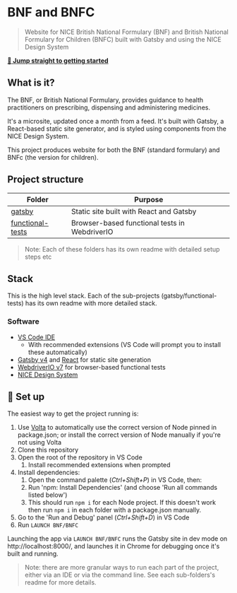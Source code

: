 # BNF and BNFC

> Website for NICE British National Formulary (BNF) and British National Formulary for Children (BNFC) built with Gatsby and using the NICE Design System

[**:rocket: Jump straight to getting started**](#rocket-set-up)

## What is it?

The BNF, or British National Formulary, provides guidance to health practitioners on prescribing, dispensing and administering medicines.

It's a microsite, updated once a month from a feed. It's built with Gatsby, a React-based static site generator, and is styled using components from the NICE Design System. 

This project produces website for both the BNF (standard formulary) and BNFc (the version for children).

## Project structure

| Folder                                      | Purpose                                       |
| ------------------------------------------- | --------------------------------------------- |
| [gatsby](gatsby#readme)                     | Static site built with React and Gatsby       |
| [functional-tests](functional-tests#readme) | Browser-based functional tests in WebdriverIO |

> Note: Each of these folders has its own readme with detailed setup steps etc

## Stack

This is the high level stack. Each of the sub-projects (gatsby/functional-tests) has its own readme with more detailed stack.

### Software

- [VS Code IDE](https://code.visualstudio.com/)
  - With recommended extensions (VS Code will prompt you to install these automatically)
- [Gatsby v4](https://www.gatsbyjs.org/) and [React](https://reactjs.org/) for static site generation
- [WebdriverIO v7](https://webdriver.io/) for browser-based functional tests
- [NICE Design System](https://design-system.nice.org.uk/)

## :rocket: Set up

The easiest way to get the project running is:

1. Use [Volta](https://volta.sh/) to automatically use the correct version of Node pinned in package.json; or install the correct version of Node manually if you're not using Volta
2. Clone this repository
3. Open the root of the repository in VS Code
   1. Install recommended extensions when prompted
4. Install dependencies:
   1. Open the command palette (_Ctrl+Shift+P_) in VS Code, then:
   2. Run 'npm: Install Dependencies' (and choose 'Run all commands listed below')
   3. This should run `npm i` for each Node project. If this doesn't work then run `npm i` in each folder with a package.json manually.
5. Go to the 'Run and Debug' panel (_Ctrl+Shift+D_) in VS Code
6. Run `LAUNCH BNF/BNFC`

Launching the app via `LAUNCH BNF/BNFC` runs the Gatsby site in dev mode on http://localhost:8000/, and launches it in Chrome for debugging once it's built and running.

> Note: there are more granular ways to run each part of the project, either via an IDE or via the command line. See each sub-folders's readme for more details.
